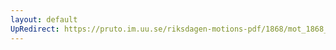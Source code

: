 ```yaml
---
layout: default
UpRedirect: https://pruto.im.uu.se/riksdagen-motions-pdf/1868/mot_1868__ak__72/mot_1868__ak__72-001.pdf
---
```

